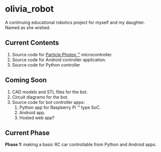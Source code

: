 # olivia_robot

A continuing educational robotics project for myself and my daughter. Named as she wished.

## Current Contents

1. Source code for [Particle Photon &trade;](http://particle.io) microcontroller.
1. Source code for Android controller application.
1. Source code for Python controller

## Coming Soon

1. CAD models and STL files for the bot.
1. Circuit diagrams for the bot.
1. Source code for bot controller apps:
   1. Python app for Raspberry Pi &trade; type SoC.
   1. Android app.
   1. Hosted web app?

## Current Phase

**Phase 1:** making a basic RC car controllable from Python and Android apps.

